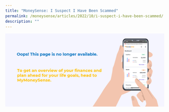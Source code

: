 ```yaml
---
title: "MoneySense: I Suspect I Have Been Scammed"
permalink: /moneysense/articles/2022/10/i-suspect-i-have-been-scammed/
description: ""
---
```

[![Oops](/images/Homepage/mymoneysense%20redirect.png)](https://www.mymoneysense.gov.sg/)